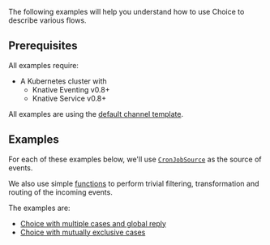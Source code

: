 The following examples will help you understand how to use Choice
to describe various flows.

## Prerequisites

All examples require:
- A Kubernetes cluster with
    - Knative Eventing v0.8+
    - Knative Service v0.8+

All examples are using the [default channel template](../../channels/default-channels.md).

## Examples

For each of these examples below, we'll use
[`CronJobSource`](../cronjob-source/README.md) as the source of events.

We also use simple
[functions](https://github.com/lionelvillard/knative-functions) to perform trivial filtering, transformation and routing of the incoming events.

The examples are:

- [Choice with multiple cases and global reply](./multiple-cases/README.md)
- [Choice with mutually exclusive cases](./mutual-exclusivity/README.md)

